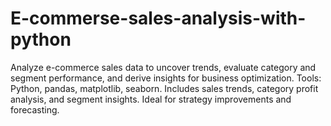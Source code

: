 # E-commerse-sales-analysis-with-python
Analyze e-commerce sales data to uncover trends, evaluate category and segment performance, and derive insights for business optimization. Tools: Python, pandas, matplotlib, seaborn. Includes sales trends, category profit analysis, and segment insights. Ideal for strategy improvements and forecasting.
